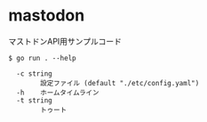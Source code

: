 # mastodon

マストドンAPI用サンプルコード

	$ go run . --help
	
	  -c string
	        設定ファイル (default "./etc/config.yaml")
	  -h    ホームタイムライン
	  -t string
	        トゥート

